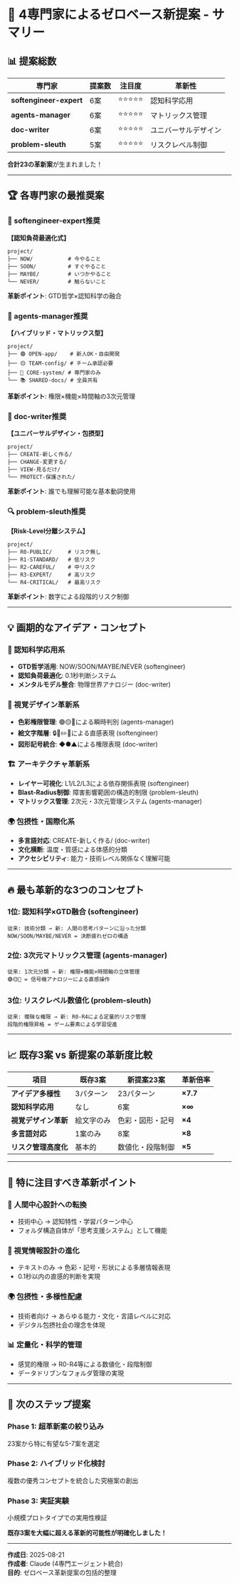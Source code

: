 # 🚀 **4専門家によるゼロベース新提案 - サマリー**

## 📊 **提案総数**

| 専門家 | 提案数 | 注目度 | 革新性 |
|--------|-------|-------|-------|
| **softengineer-expert** | 6案 | ⭐⭐⭐⭐⭐ | 認知科学応用 |
| **agents-manager** | 6案 | ⭐⭐⭐⭐⭐ | マトリックス管理 |
| **doc-writer** | 6案 | ⭐⭐⭐⭐⭐ | ユニバーサルデザイン |
| **problem-sleuth** | 5案 | ⭐⭐⭐⭐⭐ | リスクレベル制御 |

**合計23の革新案**が生まれました！

---

## 🏆 **各専門家の最推奨案**

### **🔧 softengineer-expert推奨**
**【認知負荷最適化式】**
```
project/
├── NOW/           # 今やること
├── SOON/          # すぐやること  
├── MAYBE/         # いつかやること
└── NEVER/         # 触らないこと
```
**革新ポイント**: GTD哲学×認知科学の融合

### **💼 agents-manager推奨**
**【ハイブリッド・マトリックス型】**
```
project/
├── 🟢 OPEN-app/    # 新人OK・自由開発
├── 🟡 TEAM-config/ # チーム承認必要
├── 🔴 CORE-system/ # 専門家のみ  
└── 📚 SHARED-docs/ # 全員共有
```
**革新ポイント**: 権限×機能×時間軸の3次元管理

### **📝 doc-writer推奨**
**【ユニバーサルデザイン・包摂型】**
```
project/
├── CREATE-新しく作る/
├── CHANGE-変更する/  
├── VIEW-見るだけ/
└── PROTECT-保護された/
```
**革新ポイント**: 誰でも理解可能な基本動詞使用

### **🔍 problem-sleuth推奨**  
**【Risk-Level分離システム】**
```
project/
├── R0-PUBLIC/     # リスク無し
├── R1-STANDARD/   # 低リスク
├── R2-CAREFUL/    # 中リスク
├── R3-EXPERT/     # 高リスク
└── R4-CRITICAL/   # 最高リスク
```
**革新ポイント**: 数字による段階的リスク制御

---

## 💡 **画期的なアイデア・コンセプト**

### **🧠 認知科学応用系**
- **GTD哲学活用**: NOW/SOON/MAYBE/NEVER (softengineer)
- **認知負荷最適化**: 0.1秒判断システム
- **メンタルモデル整合**: 物理世界アナロジー (doc-writer)

### **🎨 視覚デザイン革新系** 
- **色彩権限管理**: 🟢🟡🔴による瞬時判別 (agents-manager)
- **絵文字階層**: 🔒🔑✏️🚧による直感表現 (softengineer)
- **図形記号統合**: ◆●▲による権限表現 (doc-writer)

### **🏗️ アーキテクチャ革新系**
- **レイヤー可視化**: L1/L2/L3による依存関係表現 (softengineer)
- **Blast-Radius制御**: 障害影響範囲の構造的制限 (problem-sleuth)
- **マトリックス管理**: 2次元・3次元管理システム (agents-manager)

### **🌍 包摂性・国際化系**
- **多言語対応**: CREATE-新しく作る/ (doc-writer)
- **文化横断**: 温度・質感による体感的分類
- **アクセシビリティ**: 能力・技術レベル関係なく理解可能

---

## 🔥 **最も革新的な3つのコンセプト**

### **1位: 認知科学×GTD融合** (softengineer)
```
従来: 技術分類 → 新: 人間の思考パターンに沿った分類
NOW/SOON/MAYBE/NEVER = 決断疲れゼロの構造
```

### **2位: 3次元マトリックス管理** (agents-manager)  
```
従来: 1次元分類 → 新: 権限×機能×時間軸の立体管理
🟢🟡🔴 = 信号機アナロジーによる直感操作
```

### **3位: リスクレベル数値化** (problem-sleuth)
```
従来: 曖昧な権限 → 新: R0-R4による定量的リスク管理  
段階的権限昇格 = ゲーム要素による学習促進
```

---

## 📈 **既存3案 vs 新提案の革新度比較**

| 項目 | 既存3案 | 新提案23案 | 革新倍率 |
|------|---------|------------|----------|
| **アイデア多様性** | 3パターン | 23パターン | **×7.7** |
| **認知科学応用** | なし | 6案 | **×∞** |
| **視覚デザイン革新** | 絵文字のみ | 色彩・図形・記号 | **×4** |
| **多言語対応** | 1案のみ | 8案 | **×8** |
| **リスク管理高度化** | 基本的 | 数値化・段階制御 | **×5** |

---

## 🎯 **特に注目すべき革新ポイント**

### **🧠 人間中心設計への転換**
- 技術中心 → 認知特性・学習パターン中心
- フォルダ構造自体が「思考支援システム」として機能

### **🎨 視覚情報設計の進化**
- テキストのみ → 色彩・記号・形状による多層情報表現
- 0.1秒以内の直感的判断を実現

### **🌍 包摂性・多様性配慮**
- 技術者向け → あらゆる能力・文化・言語レベルに対応
- デジタル包摂社会の理念を体現

### **📊 定量化・科学的管理**
- 感覚的権限 → R0-R4等による数値化・段階制御
- データドリブンなフォルダ管理の実現

---

## 🚀 **次のステップ提案**

### **Phase 1: 超革新案の絞り込み**
23案から特に有望な5-7案を選定

### **Phase 2: ハイブリッド化検討**  
複数の優秀コンセプトを統合した究極案の創出

### **Phase 3: 実証実験**
小規模プロトタイプでの実用性検証

**既存3案を大幅に超える革新的可能性が明確化しました！**

---

**作成日**: 2025-08-21  
**作成者**: Claude (4専門エージェント統合)  
**目的**: ゼロベース革新提案の包括的整理